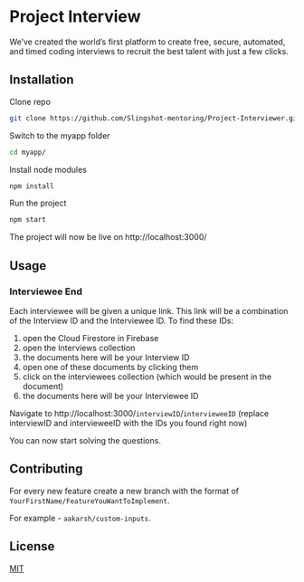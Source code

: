 # Project Interview

We’ve created the world’s first platform to create free, secure, automated, and timed coding interviews to recruit the best talent with just a few clicks.

## Installation
Clone repo
```bash
git clone https://github.com/Slingshot-mentoring/Project-Interviewer.git
```

Switch to the myapp folder

```bash
cd myapp/
```
Install node modules
```bash
npm install
```
Run the project
```bash
npm start
```
The project will now be live on http://localhost:3000/

## Usage

### Interviewee End
Each interviewee will be given a unique link. This link will be a combination of the Interview ID and the Interviewee ID. To find these IDs:
1. open the Cloud Firestore in Firebase
2. open the Interviews collection
3. the documents here will be your Interview ID
4. open one of these documents by clicking them
5. click on the interviewees collection (which would be present in the document)
6. the documents here will be your Interviewee ID

Navigate to http://localhost:3000/`interviewID`/`intervieweeID`
(replace interviewID and intervieweeID with the IDs you found right now)

You can now start solving the questions. 

## Contributing
For every new feature create a new branch with the format of `YourFirstName/FeatureYouWantToImplement`. 

For example - `aakarsh/custom-inputs`.

## License
[MIT](https://choosealicense.com/licenses/mit/)